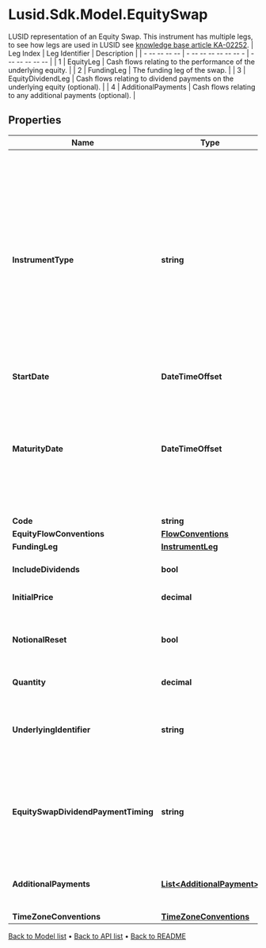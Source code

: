 # Lusid.Sdk.Model.EquitySwap
LUSID representation of an Equity Swap.              This instrument has multiple legs, to see how legs are used in LUSID see [knowledge base article KA-02252](https://support.lusid.com/knowledgebase/article/KA-02252).              | Leg Index | Leg Identifier | Description | | - -- -- -- -- | - -- -- -- -- -- -- - | - -- -- -- -- -- | | 1 | EquityLeg | Cash flows relating to the performance of the underlying equity. | | 2 | FundingLeg | The funding leg of the swap. | | 3 | EquityDividendLeg | Cash flows relating to dividend payments on the underlying equity (optional). | | 4 | AdditionalPayments | Cash flows relating to any additional payments (optional). |

## Properties

Name | Type | Description | Notes
------------ | ------------- | ------------- | -------------
**InstrumentType** | **string** | The available values are: QuotedSecurity, InterestRateSwap, FxForward, Future, ExoticInstrument, FxOption, CreditDefaultSwap, InterestRateSwaption, Bond, EquityOption, FixedLeg, FloatingLeg, BespokeCashFlowsLeg, Unknown, TermDeposit, ContractForDifference, EquitySwap, CashPerpetual, CapFloor, CashSettled, CdsIndex, Basket, FundingLeg, FxSwap, ForwardRateAgreement, SimpleInstrument, Repo, Equity, ExchangeTradedOption, ReferenceInstrument, ComplexBond, InflationLinkedBond, InflationSwap, SimpleCashFlowLoan, TotalReturnSwap, InflationLeg, FundShareClass, FlexibleLoan, UnsettledCash, Cash, MasteredInstrument, LoanFacility, FlexibleDeposit, FlexibleRepo | 
**StartDate** | **DateTimeOffset** | The start date of the EquitySwap. | 
**MaturityDate** | **DateTimeOffset** | The final maturity date of the instrument. This means the last date on which the instruments makes a payment of any amount. For the avoidance of doubt, that is not necessarily prior to its last sensitivity date for the purposes of risk; e.g. instruments such as Constant Maturity Swaps (CMS) often have sensitivities to rates that may well be observed or set prior to the maturity date, but refer to a termination date beyond it. | 
**Code** | **string** | The code of the underlying. | 
**EquityFlowConventions** | [**FlowConventions**](FlowConventions.md) |  | 
**FundingLeg** | [**InstrumentLeg**](InstrumentLeg.md) |  | 
**IncludeDividends** | **bool** | Dividend inclusion flag, if true dividends are included in the equity leg (total return). | 
**InitialPrice** | **decimal** | The initial equity price of the Equity Swap. | 
**NotionalReset** | **bool** | Notional reset flag, if true the notional of the funding leg is reset at the start of every coupon to match the value of the equity leg (equity price at start of coupon times quantity). | 
**Quantity** | **decimal** | The quantity or number of shares in the Equity Swap. | 
**UnderlyingIdentifier** | **string** | External market codes and identifiers for the EquitySwap, e.g. RIC.  Supported string (enumeration) values are: [LusidInstrumentId, Isin, Sedol, Cusip, ClientInternal, Figi, RIC, QuotePermId, REDCode, BBGId, ICECode]. | 
**EquitySwapDividendPaymentTiming** | **string** | Determines how the payment of dividends is handled for the equity swap. Defaults to paying at the next Equity coupon date.              Supported string (enumeration) values are: [PayAtNextEquityCouponDate, PayAtMaturityOfSwap, PayAtNextFundingLegCouponDate, PayAtPaymentDateOfDividendEvent]. | [optional] 
**AdditionalPayments** | [**List&lt;AdditionalPayment&gt;**](AdditionalPayment.md) | Optional additional payments at a given date e.g. to level off an uneven equity swap. The dates must be distinct and either all payments are Pay or all payments are Receive. | [optional] 
**TimeZoneConventions** | [**TimeZoneConventions**](TimeZoneConventions.md) |  | [optional] 

[Back to Model list](../README.md#documentation-for-models) &#8226; [Back to API list](../README.md#documentation-for-api-endpoints) &#8226; [Back to README](../README.md)

